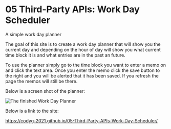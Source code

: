 # 05 Third-Party APIs: Work Day Scheduler

A simple work day planner

The goal of this site is to create a work day planner that will show you the current day and depending on the hour of day will show you what current time block it is and what entries are in the past an future. 

To use the planner simply go to the time block you want to enter a memo on and click the text area. Once you enter the memo click the save button to the right and you will be alerted that it has been saved. If you refresh the page the memos will still be there. 

Below is a screen shot of the planner:

![The finished Work Day Planner](assets/images/Code-Quiz-1.png)

Below is a link to the site:

https://codyg-2021.github.io/05-Third-Party-APIs-Work-Day-Scheduler/
